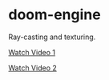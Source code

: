 # doom-engine

Ray-casting and texturing.

[Watch Video 1](https://www.youtube.com/watch?v=6cED3KqelG0)

[Watch Video 2](https://www.youtube.com/watch?v=ZWcAix5rNz8)

